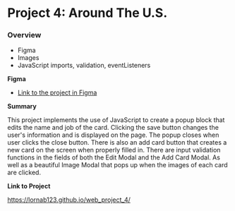 # Project 4: Around The U.S.

### Overview

* Figma
* Images
* JavaScript imports, validation, eventListeners

**Figma**

* [Link to the project in Figma](https://www.figma.com/file/mUgu8OSHWE0M6p6vfwmdu9/Sprint-4-Around-The-U.S.-desktop-mobile?node-id=0%3A1)

**Summary**

This project implements the use of JavaScript to create a popup block that edits the name and job of the card. Clicking the save button changes the user's information and is displayed on the page. The popup closes when user clicks the close button. There is also an add card button that creates a new card on the screen when properly filled in. There are input validation functions in the fields of both the Edit Modal and the Add Card Modal. As well as a beautiful Image Modal that pops up when the images of each card are clicked. 

**Link to Project**

https://lornab123.github.io/web_project_4/
